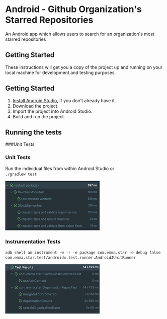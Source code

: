 # Android - Github Organization's Starred Repositories 

An Android app which allows users to search for an organization's most starred repositories

## Getting Started

These instructions will get you a copy of the project up and running on your local machine for development and testing purposes.

## Getting Started

1. [Install Android Studio](https://developer.android.com/studio/install.html), if you don't already have it.
2. Download the project.
2. Import the project into Android Studio.
3. Build and run the project.

## Running the tests

###Unit Tests

### Unit Tests  
  
Run the individual files from within Android Studio or  
`./gradlew test`  
  
![](unit-tests.png)  
  
### Instrumentation Tests  
  
	adb shell am instrument -w -r -e package com.emma.star -e debug false com.emma.star.test/androidx.test.runner.AndroidJUnitRunner 

![](UI-tests.png)